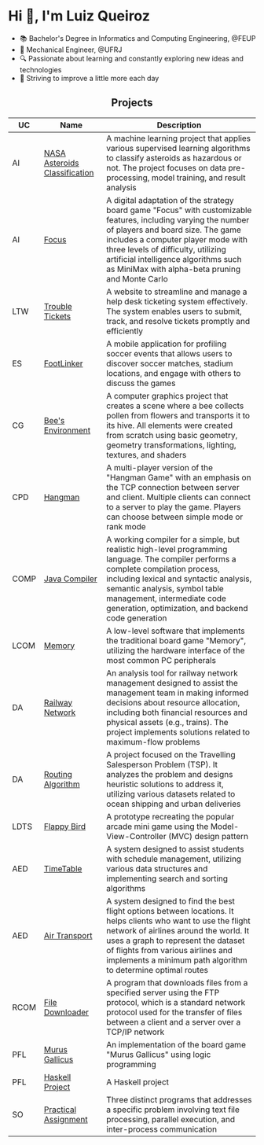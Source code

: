 # Hi 👋, I'm Luiz Queiroz

- 📚 Bachelor's Degree in Informatics and Computing Engineering, @FEUP
- 🔧 Mechanical Engineer, @UFRJ 
- 🔍 Passionate about learning and constantly exploring new ideas and technologies 
- 🚀 Striving to improve a little more each day


<h2 align = "center" >Projects</h2>
<p align = "center">

| UC   | Name      | Description                                                                                                                                                   |
|------|-----------|---------------------------------------------------------------------------------------------------------------------------------------------------------------|
| AI   | [NASA Asteroids Classification](https://github.com/luizhqueiroz/AI-NasaAsteroidsClassification) | A machine learning project that applies various supervised learning algorithms to classify asteroids as hazardous or not. The project focuses on data pre-processing, model training, and result analysis |
| AI   | [Focus](https://github.com/luizhqueiroz/AI-Focus) | A digital adaptation of the strategy board game "Focus" with customizable features, including varying the number of players and board size. The game includes a computer player mode with three levels of difficulty, utilizing artificial intelligence algorithms such as MiniMax with alpha-beta pruning and Monte Carlo |
| LTW  | [Trouble Tickets](https://github.com/luizhqueiroz/LTW-TroubleTickets) | A website to streamline and manage a help desk ticketing system effectively. The system enables users to submit, track, and resolve tickets promptly and efficiently |
| ES   | [FootLinker](https://github.com/luizhqueiroz/ES-FootLinker) | A mobile application for profiling soccer events that allows users to discover soccer matches, stadium locations, and engage with others to discuss the games |
| CG   | [Bee's Environment](https://github.com/luizhqueiroz/CG-BeesEnvironment) | A computer graphics project that creates a scene where a bee collects pollen from flowers and transports it to its hive. All elements were created from scratch using basic geometry, geometry transformations, lighting, textures, and shaders |
| CPD  | [Hangman](https://github.com/luizhqueiroz/CPD-Hangman) | A multi-player version of the "Hangman Game" with an emphasis on the TCP connection between server and client. Multiple clients can connect to a server to play the game. Players can choose between simple mode or rank mode |
| COMP | [Java Compiler](https://github.com/luizhqueiroz/COMP-JavaCompiler) | A working compiler for a simple, but realistic high-level programming language. The compiler performs a complete compilation process, including lexical and syntactic analysis, semantic analysis, symbol table management, intermediate code generation, optimization, and backend code generation |
| LCOM | [Memory](https://github.com/luizhqueiroz/LCOM-MemoryGame) | A low-level software that implements the traditional board game "Memory", utilizing the hardware interface of the most common PC peripherals |
| DA   | [Railway Network](https://github.com/luizhqueiroz/DA-RailwayNetwork) | An analysis tool for railway network management designed to assist the management team in making informed decisions about resource allocation, including both financial resources and physical assets (e.g., trains). The project implements solutions related to maximum-flow problems |
| DA   | [Routing Algorithm](https://github.com/luizhqueiroz/DA-RoutingAlgorithm) | A project focused on the Travelling Salesperson Problem (TSP). It analyzes the problem and designs heuristic solutions to address it, utilizing various datasets related to ocean shipping and urban deliveries |
| LDTS | [Flappy Bird](https://github.com/luizhqueiroz/LDTS-FlappyBird) | A prototype recreating the popular arcade mini game using the Model-View-Controller (MVC) design pattern |
| AED  | [TimeTable](https://github.com/luizhqueiroz/AED-TimeTable) | A system designed to assist students with schedule management, utilizing various data structures and implementing search and sorting algorithms |
| AED  | [Air Transport](https://github.com/luizhqueiroz/AED-AirTransport) | A system designed to find the best flight options between locations. It helps clients who want to use the flight network of airlines around the world. It uses a graph to represent the dataset of flights from various airlines and implements a minimum path algorithm to determine optimal routes |
| RCOM | [File Downloader](https://github.com/luizhqueiroz/RCOM-FileDownloader) | A program that downloads files from a specified server using the FTP protocol, which is a standard network protocol used for the transfer of files between a client and a server over a TCP/IP network |
| PFL  | [Murus Gallicus](https://github.com/luizhqueiroz/PFL-MurusGallicus) | An implementation of the board game "Murus Gallicus" using logic programming |
| PFL  | [Haskell Project](https://github.com/luizhqueiroz/PFL-HaskellProject) | A Haskell project |
| SO   | [Practical Assignment](https://github.com/luizhqueiroz/SO-PracticalAssignment) | Three distinct programs that addresses a specific problem involving text file processing, parallel execution, and inter-process communication |
